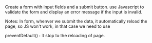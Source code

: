 Create a form with input fields and a submit button. use Javascript to validate the form and display an error message if the input is invalid.

Notes:
In form, whenver we submit the data, it automatically reload the page, so JS won't work, in that case we need to use

preventDefault() : It stop to the reloading of page.
